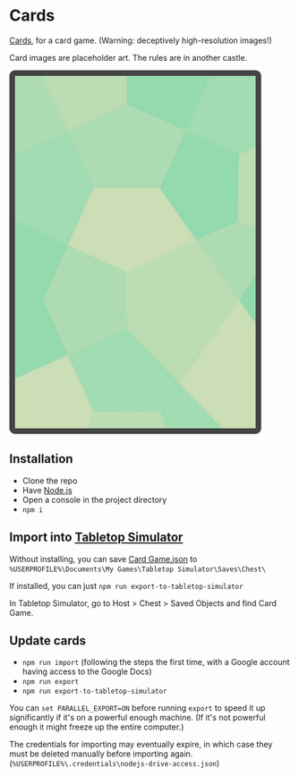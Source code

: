 Cards
=====

[Cards][], for a card game.
(Warning: deceptively high-resolution images!)

Card images are placeholder art.
The rules are in another castle.

![](images/export/Back.png)


## Installation

* Clone the repo
* Have [Node.js][]
* Open a console in the project directory 
* `npm i`


## Import into [Tabletop Simulator]

Without installing, you can save [Card Game.json][] to `%USERPROFILE%\Documents\My Games\Tabletop Simulator\Saves\Chest\`

If installed, you can just `npm run export-to-tabletop-simulator`

In Tabletop Simulator, go to Host > Chest > Saved Objects and find Card Game.


## Update cards

* `npm run import` (following the steps the first time, with a Google account having access to the Google Docs)
* `npm run export`
* `npm run export-to-tabletop-simulator`

You can `set PARALLEL_EXPORT=ON` before running `export` to speed it up significantly if it's on a powerful enough machine. (If it's not powerful enough it might freeze up the entire computer.)

The credentials for importing may eventually expire, in which case they must be deleted manually before importing again. (`%USERPROFILE%\.credentials\nodejs-drive-access.json`)


[Cards]: http://1j01.github.io/cards/
[Card Game.json]: https://raw.githubusercontent.com/1j01/cards/gh-pages/data/export/Card%20Game.json
[Node.js]: https://nodejs.org/en/
[Tabletop Simulator]: http://store.steampowered.com/app/286160/
